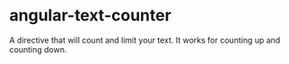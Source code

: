 angular-text-counter
====================

A directive that will count and limit your text. It works for counting up and counting down.

